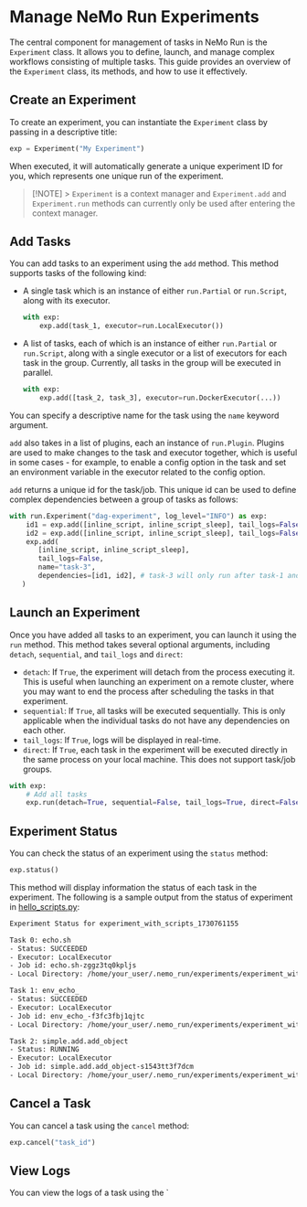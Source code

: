 # Manage NeMo Run Experiments

The central component for management of tasks in NeMo Run is the `Experiment` class. It allows you to define, launch, and manage complex workflows consisting of multiple tasks. This guide provides an overview of the `Experiment` class, its methods, and how to use it effectively.

## **Create an Experiment**

To create an experiment, you can instantiate the `Experiment` class by passing in a descriptive title:

```python
exp = Experiment("My Experiment")
```

When executed, it will automatically generate a unique experiment ID for you, which represents one unique run of the experiment.

> [!NOTE] > `Experiment` is a context manager and `Experiment.add` and `Experiment.run` methods can currently only be used after entering the context manager.

## **Add Tasks**

You can add tasks to an experiment using the `add` method. This method supports tasks of the following kind:

- A single task which is an instance of either `run.Partial` or `run.Script`, along with its executor.

  ```python
  with exp:
      exp.add(task_1, executor=run.LocalExecutor())
  ```

- A list of tasks, each of which is an instance of either `run.Partial` or `run.Script`, along with a single executor or a list of executors for each task in the group. Currently, all tasks in the group will be executed in parallel.

  ```python
  with exp:
      exp.add([task_2, task_3], executor=run.DockerExecutor(...))
  ```

You can specify a descriptive name for the task using the `name` keyword argument.

`add` also takes in a list of plugins, each an instance of `run.Plugin`. Plugins are used to make changes to the task and executor together, which is useful in some cases - for example, to enable a config option in the task and set an environment variable in the executor related to the config option.

`add` returns a unique id for the task/job. This unique id can be used to define complex dependencies between a group of tasks as follows:

```python
with run.Experiment("dag-experiment", log_level="INFO") as exp:
    id1 = exp.add([inline_script, inline_script_sleep], tail_logs=False, name="task-1")
    id2 = exp.add([inline_script, inline_script_sleep], tail_logs=False, name="task-2")
    exp.add(
       [inline_script, inline_script_sleep],
       tail_logs=False,
       name="task-3",
       dependencies=[id1, id2], # task-3 will only run after task-1 and task-2 have completed
   )
```

## **Launch an Experiment**

Once you have added all tasks to an experiment, you can launch it using the `run` method. This method takes several optional arguments, including `detach`, `sequential`, and `tail_logs` and `direct`:

- `detach`: If `True`, the experiment will detach from the process executing it. This is useful when launching an experiment on a remote cluster, where you may want to end the process after scheduling the tasks in that experiment.
- `sequential`: If `True`, all tasks will be executed sequentially. This is only applicable when the individual tasks do not have any dependencies on each other.
- `tail_logs`: If `True`, logs will be displayed in real-time.
- `direct`: If `True`, each task in the experiment will be executed directly in the same process on your local machine. This does not support task/job groups.

```python
with exp:
    # Add all tasks
    exp.run(detach=True, sequential=False, tail_logs=True, direct=False)
```

## **Experiment Status**

You can check the status of an experiment using the `status` method:

```python
exp.status()
```

This method will display information the status of each task in the experiment. The following is a sample output from the status of experiment in [hello_scripts.py](../../../examples/hello-world/hello_scripts.py):

```bash
Experiment Status for experiment_with_scripts_1730761155

Task 0: echo.sh
- Status: SUCCEEDED
- Executor: LocalExecutor
- Job id: echo.sh-zggz3tq0kpljs
- Local Directory: /home/your_user/.nemo_run/experiments/experiment_with_scripts/experiment_with_scripts_1730761155/echo.sh

Task 1: env_echo_
- Status: SUCCEEDED
- Executor: LocalExecutor
- Job id: env_echo_-f3fc3fbj1qjtc
- Local Directory: /home/your_user/.nemo_run/experiments/experiment_with_scripts/experiment_with_scripts_1730761155/env_echo_

Task 2: simple.add.add_object
- Status: RUNNING
- Executor: LocalExecutor
- Job id: simple.add.add_object-s1543tt3f7dcm
- Local Directory: /home/your_user/.nemo_run/experiments/experiment_with_scripts/experiment_with_scripts_1730761155/simple.add.add_object
```

## **Cancel a Task**

You can cancel a task using the `cancel` method:

```python
exp.cancel("task_id")
```

## **View Logs**

You can view the logs of a task using the `
